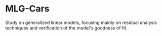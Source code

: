 # MLG-Cars
Study on generalized linear models, focusing mainly on residual analysis techniques and verification of the model's goodness of fit.
